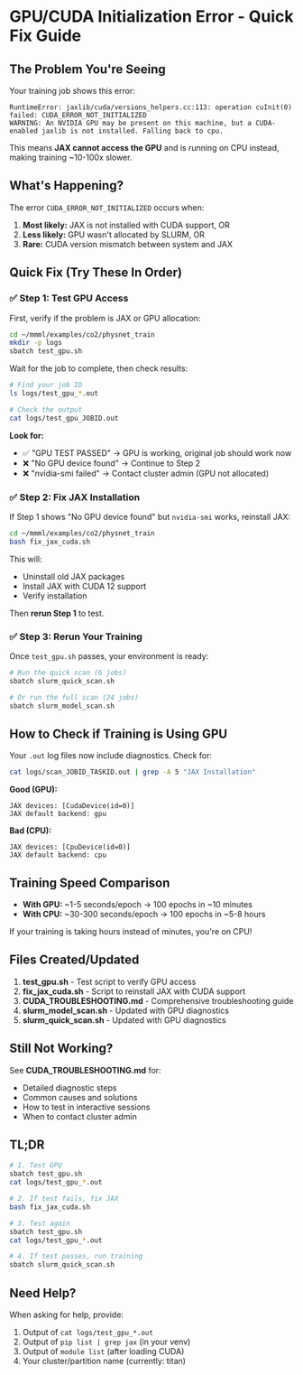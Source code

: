 # GPU/CUDA Initialization Error - Quick Fix Guide

## The Problem You're Seeing

Your training job shows this error:

```
RuntimeError: jaxlib/cuda/versions_helpers.cc:113: operation cuInit(0) failed: CUDA_ERROR_NOT_INITIALIZED
WARNING: An NVIDIA GPU may be present on this machine, but a CUDA-enabled jaxlib is not installed. Falling back to cpu.
```

This means **JAX cannot access the GPU** and is running on CPU instead, making training ~10-100x slower.

## What's Happening?

The error `CUDA_ERROR_NOT_INITIALIZED` occurs when:
1. **Most likely:** JAX is not installed with CUDA support, OR
2. **Less likely:** GPU wasn't allocated by SLURM, OR  
3. **Rare:** CUDA version mismatch between system and JAX

## Quick Fix (Try These In Order)

### ✅ Step 1: Test GPU Access

First, verify if the problem is JAX or GPU allocation:

```bash
cd ~/mmml/examples/co2/physnet_train
mkdir -p logs
sbatch test_gpu.sh
```

Wait for the job to complete, then check results:

```bash
# Find your job ID
ls logs/test_gpu_*.out

# Check the output
cat logs/test_gpu_JOBID.out
```

**Look for:**
- ✅ "GPU TEST PASSED" → GPU is working, original job should work now
- ❌ "No GPU device found" → Continue to Step 2
- ❌ "nvidia-smi failed" → Contact cluster admin (GPU not allocated)

### ✅ Step 2: Fix JAX Installation

If Step 1 shows "No GPU device found" but `nvidia-smi` works, reinstall JAX:

```bash
cd ~/mmml/examples/co2/physnet_train
bash fix_jax_cuda.sh
```

This will:
- Uninstall old JAX packages
- Install JAX with CUDA 12 support
- Verify installation

Then **rerun Step 1** to test.

### ✅ Step 3: Rerun Your Training

Once `test_gpu.sh` passes, your environment is ready:

```bash
# Run the quick scan (6 jobs)
sbatch slurm_quick_scan.sh

# Or run the full scan (24 jobs)
sbatch slurm_model_scan.sh
```

## How to Check if Training is Using GPU

Your `.out` log files now include diagnostics. Check for:

```bash
cat logs/scan_JOBID_TASKID.out | grep -A 5 "JAX Installation"
```

**Good (GPU):**
```
JAX devices: [CudaDevice(id=0)]
JAX default backend: gpu
```

**Bad (CPU):**
```
JAX devices: [CpuDevice(id=0)]
JAX default backend: cpu
```

## Training Speed Comparison

- **With GPU:** ~1-5 seconds/epoch → 100 epochs in ~10 minutes
- **With CPU:** ~30-300 seconds/epoch → 100 epochs in ~5-8 hours

If your training is taking hours instead of minutes, you're on CPU!

## Files Created/Updated

1. **test_gpu.sh** - Test script to verify GPU access
2. **fix_jax_cuda.sh** - Script to reinstall JAX with CUDA support
3. **CUDA_TROUBLESHOOTING.md** - Comprehensive troubleshooting guide
4. **slurm_model_scan.sh** - Updated with GPU diagnostics
5. **slurm_quick_scan.sh** - Updated with GPU diagnostics

## Still Not Working?

See **CUDA_TROUBLESHOOTING.md** for:
- Detailed diagnostic steps
- Common causes and solutions
- How to test in interactive sessions
- When to contact cluster admin

## TL;DR

```bash
# 1. Test GPU
sbatch test_gpu.sh
cat logs/test_gpu_*.out

# 2. If test fails, fix JAX
bash fix_jax_cuda.sh

# 3. Test again
sbatch test_gpu.sh
cat logs/test_gpu_*.out

# 4. If test passes, run training
sbatch slurm_quick_scan.sh
```

## Need Help?

When asking for help, provide:
1. Output of `cat logs/test_gpu_*.out`
2. Output of `pip list | grep jax` (in your venv)
3. Output of `module list` (after loading CUDA)
4. Your cluster/partition name (currently: titan)

